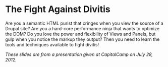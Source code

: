 The Fight Against Divitis
=========================

Are you a semantic HTML purist that cringes when you view the source of a Drupal
site? Are you a hard-core performance ninja that wants to optimize the DOM? Do
you love the power and flexibility of Views and Panels, but gulp when you notice
the markup they output? Then you need to learn the tools and techniques
available to fight divitis!

*These slides are from a presentation given at CapitalCamp on July 28, 2012.*
